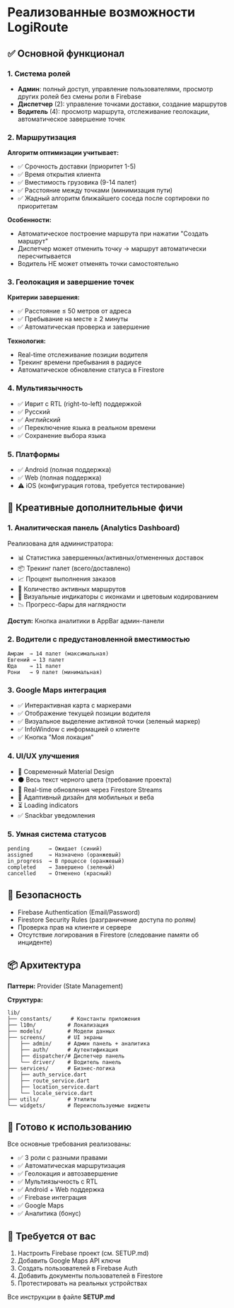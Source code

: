 # Реализованные возможности LogiRoute

## ✅ Основной функционал

### 1. Система ролей
- **Админ**: полный доступ, управление пользователями, просмотр других ролей без смены роли в Firebase
- **Диспетчер** (2): управление точками доставки, создание маршрутов
- **Водитель** (4): просмотр маршрута, отслеживание геолокации, автоматическое завершение точек

### 2. Маршрутизация
**Алгоритм оптимизации учитывает:**
- ✅ Срочность доставки (приоритет 1-5)
- ✅ Время открытия клиента
- ✅ Вместимость грузовика (9-14 палет)
- ✅ Расстояние между точками (минимизация пути)
- ✅ Жадный алгоритм ближайшего соседа после сортировки по приоритетам

**Особенности:**
- Автоматическое построение маршрута при нажатии "Создать маршрут"
- Диспетчер может отменить точку → маршрут автоматически пересчитывается
- Водитель НЕ может отменять точки самостоятельно

### 3. Геолокация и завершение точек
**Критерии завершения:**
- ✅ Расстояние ≤ 50 метров от адреса
- ✅ Пребывание на месте ≥ 2 минуты
- ✅ Автоматическая проверка и завершение

**Технология:**
- Real-time отслеживание позиции водителя
- Трекинг времени пребывания в радиусе
- Автоматическое обновление статуса в Firestore

### 4. Мультиязычность
- ✅ Иврит с RTL (right-to-left) поддержкой
- ✅ Русский
- ✅ Английский
- ✅ Переключение языка в реальном времени
- ✅ Сохранение выбора языка

### 5. Платформы
- ✅ Android (полная поддержка)
- ✅ Web (полная поддержка)
- ⚠️ iOS (конфигурация готова, требуется тестирование)

## 🎨 Креативные дополнительные фичи

### 1. **Аналитическая панель** (Analytics Dashboard)
Реализована для администратора:
- 📊 Статистика завершенных/активных/отмененных доставок
- 📦 Трекинг палет (всего/доставлено)
- 📈 Процент выполнения заказов
- 🚛 Количество активных маршрутов
- 🎯 Визуальные индикаторы с иконками и цветовым кодированием
- 📉 Прогресс-бары для наглядности

**Доступ:** Кнопка аналитики в AppBar админ-панели

### 2. Водители с предустановленной вместимостью
```
Амрам  → 14 палет (максимальная)
Евгений → 13 палет
Юда    → 11 палет
Рони   → 9 палет (минимальная)
```

### 3. Google Maps интеграция
- ✅ Интерактивная карта с маркерами
- ✅ Отображение текущей позиции водителя
- ✅ Визуальное выделение активной точки (зеленый маркер)
- ✅ InfoWindow с информацией о клиенте
- ✅ Кнопка "Моя локация"

### 4. UI/UX улучшения
- 🎨 Современный Material Design
- ⚫ Весь текст черного цвета (требование проекта)
- 🔄 Real-time обновления через Firestore Streams
- 📱 Адаптивный дизайн для мобильных и веба
- ⏳ Loading indicators
- ✅ Snackbar уведомления

### 5. Умная система статусов
```
pending      → Ожидает (синий)
assigned     → Назначено (оранжевый)
in_progress  → В процессе (оранжевый)
completed    → Завершено (зеленый)
cancelled    → Отменено (красный)
```

## 🔐 Безопасность

- Firebase Authentication (Email/Password)
- Firestore Security Rules (разграничение доступа по ролям)
- Проверка прав на клиенте и сервере
- Отсутствие логирования в Firestore (следование памяти об инциденте)

## 📦 Архитектура

**Паттерн:** Provider (State Management)

**Структура:**
```
lib/
├── constants/      # Константы приложения
├── l10n/          # Локализация
├── models/        # Модели данных
├── screens/       # UI экраны
│   ├── admin/     # Админ панель + аналитика
│   ├── auth/      # Аутентификация
│   ├── dispatcher/# Диспетчер панель
│   └── driver/    # Водитель панель
├── services/      # Бизнес-логика
│   ├── auth_service.dart
│   ├── route_service.dart
│   ├── location_service.dart
│   └── locale_service.dart
├── utils/         # Утилиты
└── widgets/       # Переиспользуемые виджеты
```

## 🚀 Готово к использованию

Все основные требования реализованы:
- ✅ 3 роли с разными правами
- ✅ Автоматическая маршрутизация
- ✅ Геолокация и автозавершение
- ✅ Мультиязычность с RTL
- ✅ Android + Web поддержка
- ✅ Firebase интеграция
- ✅ Google Maps
- ✅ Аналитика (бонус)

## 📝 Требуется от вас

1. Настроить Firebase проект (см. SETUP.md)
2. Добавить Google Maps API ключи
3. Создать пользователей в Firebase Auth
4. Добавить документы пользователей в Firestore
5. Протестировать на реальных устройствах

Все инструкции в файле **SETUP.md**

